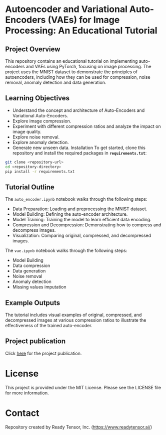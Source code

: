 # Autoencoder and Variational Auto-Encoders (VAEs) for Image Processing: An Educational Tutorial
## Project Overview
This repository contains an educational tutorial on implementing auto-encoders and VAEs using PyTorch, focusing on image processing. The project uses the MNIST dataset to demonstrate the principles of autoencoders, including how they can be used for compression, noise removal, anomaly detection and data generation.

## Learning Objectives
- Understand the concept and architecture of Auto-Encoders and Variational Auto-Encoders.
- Explore image compression.
- Experiment with different compression ratios and analyze the impact on image quality.
- Explore noise removal.
- Explore anomaly detection.
- Generate new unseen data.
Installation
To get started, clone this repository and install the required packages in **`requirements.txt`**:

```bash
git clone <repository-url>
cd <repository-directory>
pip install -r requirements.txt
```
## Tutorial Outline
The `auto_encoder.ipynb` notebook walks through the following steps:

- Data Preparation: Loading and preprocessing the MNIST dataset.
- Model Building: Defining the auto-encoder architecture.
- Model Training: Training the model to learn efficient data encoding.
- Compression and Decompression: Demonstrating how to compress and decompress images.
- Visualization: Comparing original, compressed, and decompressed images.

The `vae.ipynb` notebook walks through the following steps:
- Model Building
- Data compression
- Data generation
- Noise removal
- Anomaly detection
- Missing values imputation



## Example Outputs
The tutorial includes visual examples of original, compressed, and decompressed images at various compression ratios to illustrate the effectiveness of the trained auto-encoder.

## Project publication
Click [here](https://app.readytensor.ai/publications/image_compression_using_a_simple_autoencoder_4SAKUg8ciBuV) for the project publication.

# License
This project is provided under the MIT License. Please see the LICENSE file for more information.

# Contact
Repository created by Ready Tensor, Inc. (https://www.readytensor.ai/)
